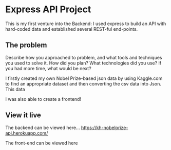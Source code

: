 # Express API Project


This is my first venture into the Backend: I used express to build an API with hard-coded data and established several REST-ful end-points.
## The problem

Describe how you approached to problem, and what tools and techniques you used to solve it. How did you plan? What technologies did you use? If you had more time, what would be next?

I firstly created my own Nobel Prize-based json data by using Kaggle.com to find an appropriate dataset and then converting the csv data into Json. This data 


I was also able to create a frontend!
## View it live

The backend can be viewed here...
https://kh-nobelprize-api.herokuapp.com/


The front-end can be viewed here

